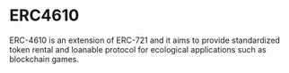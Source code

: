 # ERC4610
ERC-4610 is an extension of ERC-721 and it aims to provide standardized token rental and loanable protocol for ecological applications such as blockchain games.
